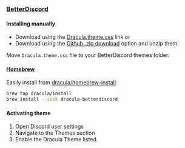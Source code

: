 ### [BetterDiscord](https://betterdiscord.app)

#### Installing manually

* Download using the [Dracula.theme.css](https://raw.githubusercontent.com/dracula/BetterDiscord/master/Dracula.theme.css) link or
* Download using the [Github .zip download](https://github.com/dracula/BetterDiscord/archive/master.zip) option and unzip them.

Move `Dracula.theme.css` file to your BetterDiscord themes folder.

#### [Homebrew](https://brew.sh)

Easily install from [dracula/homebrew-install](https://github.com/dracula/homebrew-install/blob/master/Casks/dracula-betterdiscord.rb):

``` sh
brew tap dracula/install
brew install --cask dracula-betterdiscord
```

#### Activating theme

1. Open Discord user settings
2. Navigate to the Themes section
3. Enable the Dracula Theme listed.
